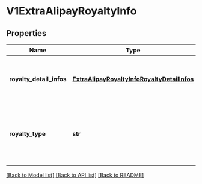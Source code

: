 # V1ExtraAlipayRoyaltyInfo

## Properties
Name | Type | Description | Notes
------------ | ------------- | ------------- | -------------
**royalty_detail_infos** | [**ExtraAlipayRoyaltyInfoRoyaltyDetailInfos**](ExtraAlipayRoyaltyInfoRoyaltyDetailInfos.md) | 分账明细的信息，可以描述多条分账指令，json数组。 | [optional] 
**royalty_type** | **str** | 周期类型period_type是周期扣款产品必填，枚举值为DAY和MONTH | 

[[Back to Model list]](../README.md#documentation-for-models) [[Back to API list]](../README.md#documentation-for-api-endpoints) [[Back to README]](../README.md)


